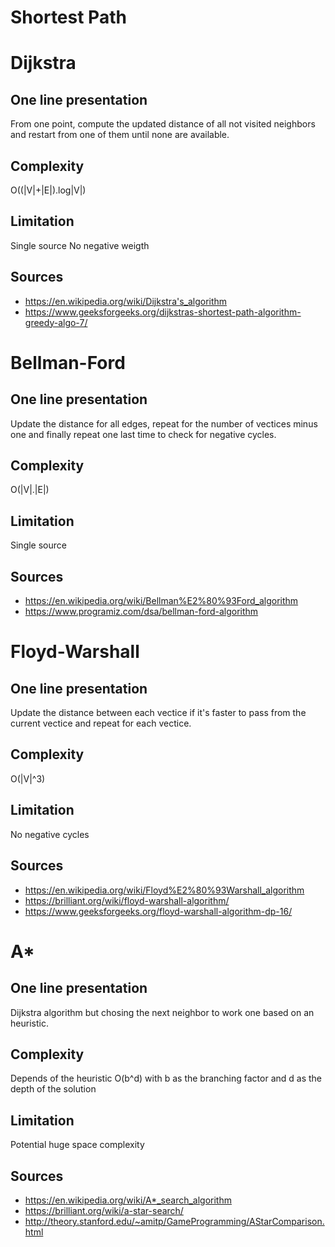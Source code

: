 # Shortest Path

# Dijkstra

## One line presentation
From one point, compute the updated distance of all not visited neighbors and restart from one of them until none are available.

## Complexity
O((|V|+|E|).log|V|)

## Limitation
Single source
No negative weigth

## Sources
* https://en.wikipedia.org/wiki/Dijkstra's_algorithm
* https://www.geeksforgeeks.org/dijkstras-shortest-path-algorithm-greedy-algo-7/

# Bellman-Ford

## One line presentation
Update the distance for all edges, repeat for the number of vectices minus one and finally repeat one last time to check for negative cycles.

## Complexity
O(|V|.|E|)

## Limitation
Single source

## Sources
* https://en.wikipedia.org/wiki/Bellman%E2%80%93Ford_algorithm
* https://www.programiz.com/dsa/bellman-ford-algorithm

# Floyd-Warshall

## One line presentation
Update the distance between each vectice if it's faster to pass from the current vectice and repeat for each vectice.

## Complexity
O(|V|^3)

## Limitation
No negative cycles

## Sources
* https://en.wikipedia.org/wiki/Floyd%E2%80%93Warshall_algorithm
* https://brilliant.org/wiki/floyd-warshall-algorithm/
* https://www.geeksforgeeks.org/floyd-warshall-algorithm-dp-16/

# A*

## One line presentation
Dijkstra algorithm but chosing the next neighbor to work one based on an heuristic.

## Complexity
Depends of the heuristic
O(b^d) with b as the branching factor and d as the depth of the solution

## Limitation
Potential huge space complexity

## Sources
* https://en.wikipedia.org/wiki/A*_search_algorithm
* https://brilliant.org/wiki/a-star-search/
* http://theory.stanford.edu/~amitp/GameProgramming/AStarComparison.html

